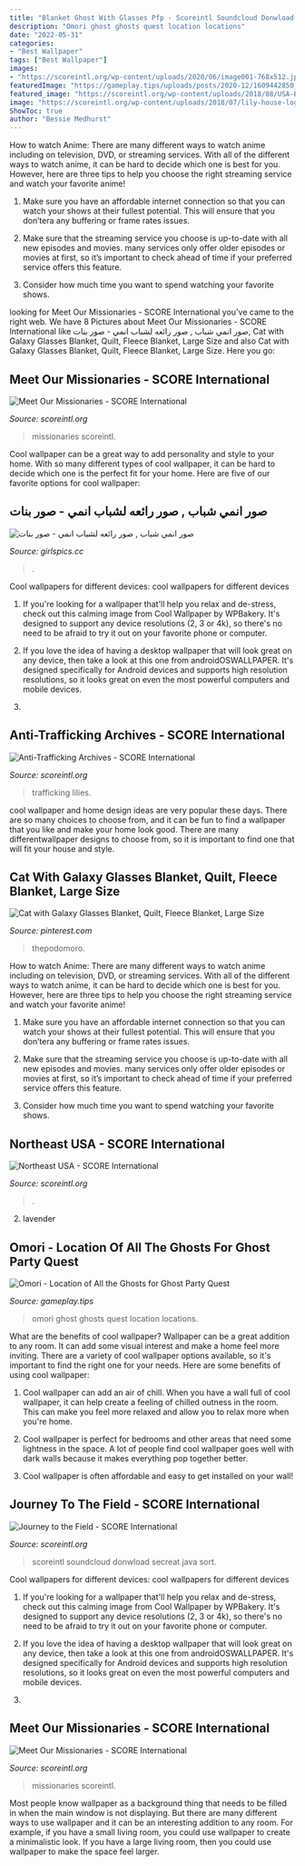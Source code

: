 ```yaml
---
title: "Blanket Ghost With Glasses Pfp - Scoreintl Soundcloud Donwload Secreat Java Sort"
description: "Omori ghost ghosts quest location locations"
date: "2022-05-31"
categories:
- "Best Wallpaper"
tags: ["Best Wallpaper"]
images:
- "https://scoreintl.org/wp-content/uploads/2020/06/image001-768x512.jpg"
featuredImage: "https://gameplay.tips/uploads/posts/2020-12/1609442850_omori.jpg"
featured_image: "https://scoreintl.org/wp-content/uploads/2018/08/USA-Button-1-e1586446345259-300x300.jpeg"
image: "https://scoreintl.org/wp-content/uploads/2018/07/lily-house-logo.png"
ShowToc: true
author: "Bessie Medhurst"
---
```



How to watch Anime: There are many different ways to watch anime including on television, DVD, or streaming services.
With all of the different ways to watch anime, it can be hard to decide which one is best for you. However, here are three tips to help you choose the right streaming service and watch your favorite anime!
1. Make sure you have an affordable internet connection so that you can watch your shows at their fullest potential. This will ensure that you don’tera any buffering or frame rates issues.

2. Make sure that the streaming service you choose is up-to-date with all new episodes and movies. many services only offer older episodes or movies at first, so it’s important to check ahead of time if your preferred service offers this feature.

3. Consider how much time you want to spend watching your favorite shows.

	

		
looking for Meet Our Missionaries - SCORE International you've came to the right web. We have 8 Pictures about Meet Our Missionaries - SCORE International like صور انمي شباب , صور رائعه لشباب انمي - صور بنات, Cat with Galaxy Glasses Blanket, Quilt, Fleece Blanket, Large Size and also Cat with Galaxy Glasses Blanket, Quilt, Fleece Blanket, Large Size. Here you go:
		
    
## Meet Our Missionaries - SCORE International

<img loading=lazy src="https://scoreintl.org/wp-content/uploads/2020/06/image001-768x512.jpg" onerror="this.onerror=null;this.src='https://tse2.mm.bing.net/th?id=OIP.l9eDsalWMKQ4P9Etzuk9GwHaE8&amp;pid=15.1';" alt="Meet Our Missionaries - SCORE International">

_Source: scoreintl.org_

>missionaries scoreintl. 

	

Cool wallpaper can be a great way to add personality and style to your home. With so many different types of cool wallpaper, it can be hard to decide which one is the perfect fit for your home. Here are five of our favorite options for cool wallpaper: 

    
## صور انمي شباب , صور رائعه لشباب انمي - صور بنات

<img loading=lazy src="https://girlspics.cc/wp-content/uploads/2018/06/3881.jpg" onerror="this.onerror=null;this.src='https://tse1.mm.bing.net/th?id=OIP.O_kMaRGZJTSPgVQN3mIwKgHaKy&amp;pid=15.1';" alt="صور انمي شباب , صور رائعه لشباب انمي - صور بنات">

_Source: girlspics.cc_

>. 

	

Cool wallpapers for different devices:
cool wallpapers for different devices 

1. If you're looking for a wallpaper that'll help you relax and de-stress, check out this calming image from Cool Wallpaper by WPBakery. It's designed to support any device resolutions (2, 3 or 4k), so there's no need to be afraid to try it out on your favorite phone or computer.

2. If you love the idea of having a desktop wallpaper that will look great on any device, then take a look at this one from androidOSWALLPAPER. It's designed specifically for Android devices and supports high resolution resolutions, so it looks great on even the most powerful computers and mobile devices.

3.

    
## Anti-Trafficking Archives - SCORE International

<img loading=lazy src="https://scoreintl.org/wp-content/uploads/2018/07/lily-house-logo.png" onerror="this.onerror=null;this.src='https://tse2.mm.bing.net/th?id=OIP.1lY8QMx7JR_WsSHsIqb_ygHaGC&amp;pid=15.1';" alt="Anti-Trafficking Archives - SCORE International">

_Source: scoreintl.org_

>trafficking lilies. 

	

cool wallpaper and home design ideas are very popular these days. There are so many choices to choose from, and it can be fun to find a wallpaper that you like and make your home look good. There are many differentwallpaper designs to choose from, so it is important to find one that will fit your house and style.

    
## Cat With Galaxy Glasses Blanket, Quilt, Fleece Blanket, Large Size

<img loading=lazy src="https://i.pinimg.com/736x/42/32/39/4232396c9ce1e96635c42e4d9810abcf--fleece-blankets-quilts.jpg" onerror="this.onerror=null;this.src='https://tse4.mm.bing.net/th?id=OIP._jN2Bn06i-n9ju2VsoPAPAHaGY&amp;pid=15.1';" alt="Cat with Galaxy Glasses Blanket, Quilt, Fleece Blanket, Large Size">

_Source: pinterest.com_

>thepodomoro. 

	

How to watch Anime: There are many different ways to watch anime including on television, DVD, or streaming services.
With all of the different ways to watch anime, it can be hard to decide which one is best for you. However, here are three tips to help you choose the right streaming service and watch your favorite anime!
1. Make sure you have an affordable internet connection so that you can watch your shows at their fullest potential. This will ensure that you don’tera any buffering or frame rates issues.

2. Make sure that the streaming service you choose is up-to-date with all new episodes and movies. many services only offer older episodes or movies at first, so it’s important to check ahead of time if your preferred service offers this feature.

3. Consider how much time you want to spend watching your favorite shows.

    
## Northeast USA - SCORE International

<img loading=lazy src="https://scoreintl.org/wp-content/uploads/2018/08/USA-Button-1-e1586446345259-300x300.jpeg" onerror="this.onerror=null;this.src='https://tse1.mm.bing.net/th?id=OIP.URYqr9q9Cu7uSkrnC1jKVQAAAA&amp;pid=15.1';" alt="Northeast USA - SCORE International">

_Source: scoreintl.org_

>. 

	

2. lavender 

    
## Omori - Location Of All The Ghosts For Ghost Party Quest

<img loading=lazy src="https://gameplay.tips/uploads/posts/2020-12/1609442850_omori.jpg" onerror="this.onerror=null;this.src='https://tse3.mm.bing.net/th?id=OIP.VdjmNIzSOOV-EyGjksQ65gHaHr&amp;pid=15.1';" alt="Omori - Location of All the Ghosts for Ghost Party Quest">

_Source: gameplay.tips_

>omori ghost ghosts quest location locations. 

	

What are the benefits of cool wallpaper?
Wallpaper can be a great addition to any room. It can add some visual interest and make a home feel more inviting. There are a variety of cool wallpaper options available, so it's important to find the right one for your needs. Here are some benefits of using cool wallpaper: 
1. Cool wallpaper can add an air of chill. When you have a wall full of cool wallpaper, it can help create a feeling of chilled outness in the room. This can make you feel more relaxed and allow you to relax more when you're home. 

2. Cool wallpaper is perfect for bedrooms and other areas that need some lightness in the space. A lot of people find cool wallpaper goes well with dark walls because it makes everything pop together better. 

3. Cool wallpaper is often affordable and easy to get installed on your wall!

    
## Journey To The Field - SCORE International

<img loading=lazy src="https://scoreintl.org/wp-content/uploads/2020/05/haleBanner-1024x616.jpg" onerror="this.onerror=null;this.src='https://tse2.mm.bing.net/th?id=OIP.9ROwO1E1vQQDIMZ9QBHFIQHaEd&amp;pid=15.1';" alt="Journey to the Field - SCORE International">

_Source: scoreintl.org_

>scoreintl soundcloud donwload secreat java sort. 

	

Cool wallpapers for different devices:
cool wallpapers for different devices 

1. If you're looking for a wallpaper that'll help you relax and de-stress, check out this calming image from Cool Wallpaper by WPBakery. It's designed to support any device resolutions (2, 3 or 4k), so there's no need to be afraid to try it out on your favorite phone or computer.

2. If you love the idea of having a desktop wallpaper that will look great on any device, then take a look at this one from androidOSWALLPAPER. It's designed specifically for Android devices and supports high resolution resolutions, so it looks great on even the most powerful computers and mobile devices.

3.

    
## Meet Our Missionaries - SCORE International

<img loading=lazy src="https://scoreintl.org/wp-content/uploads/2020/06/1-todos_136-Copy-768x641.jpg" onerror="this.onerror=null;this.src='https://tse2.mm.bing.net/th?id=OIP.HO3FjRR4Gu2YHhRxWnoSTQHaGL&amp;pid=15.1';" alt="Meet Our Missionaries - SCORE International">

_Source: scoreintl.org_

>missionaries scoreintl. 

	

Most people know wallpaper as a background thing that needs to be filled in when the main window is not displaying. But there are many different ways to use wallpaper and it can be an interesting addition to any room. For example, if you have a small living room, you could use wallpaper to create a minimalistic look. If you have a large living room, then you could use wallpaper to make the space feel larger.

